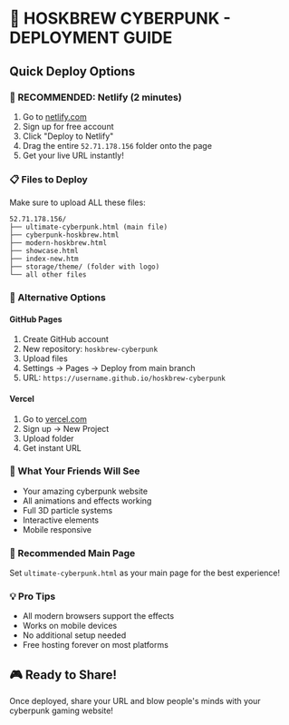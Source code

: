 # 🚀 HOSKBREW CYBERPUNK - DEPLOYMENT GUIDE

## Quick Deploy Options

### 🌟 RECOMMENDED: Netlify (2 minutes)
1. Go to [netlify.com](https://netlify.com)
2. Sign up for free account
3. Click "Deploy to Netlify"
4. Drag the entire `52.71.178.156` folder onto the page
5. Get your live URL instantly!

### 📋 Files to Deploy
Make sure to upload ALL these files:
```
52.71.178.156/
├── ultimate-cyberpunk.html (main file)
├── cyberpunk-hoskbrew.html
├── modern-hoskbrew.html
├── showcase.html
├── index-new.htm
├── storage/theme/ (folder with logo)
└── all other files
```

### 🎯 Alternative Options

#### GitHub Pages
1. Create GitHub account
2. New repository: `hoskbrew-cyberpunk`
3. Upload files
4. Settings → Pages → Deploy from main branch
5. URL: `https://username.github.io/hoskbrew-cyberpunk`

#### Vercel
1. Go to [vercel.com](https://vercel.com)
2. Sign up → New Project
3. Upload folder
4. Get instant URL

### 📱 What Your Friends Will See
- Your amazing cyberpunk website
- All animations and effects working
- Full 3D particle systems
- Interactive elements
- Mobile responsive

### 🔗 Recommended Main Page
Set `ultimate-cyberpunk.html` as your main page for the best experience!

### 💡 Pro Tips
- All modern browsers support the effects
- Works on mobile devices
- No additional setup needed
- Free hosting forever on most platforms

## 🎮 Ready to Share!
Once deployed, share your URL and blow people's minds with your cyberpunk gaming website!